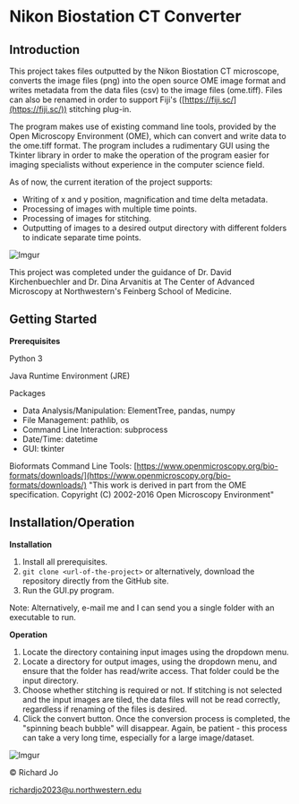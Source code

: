 # Nikon Biostation CT Converter

## Introduction
This project takes files outputted by the Nikon Biostation CT microscope, 
converts the image files (png) into the open source OME image format and writes metadata from the data files (csv) to the image files (ome.tiff). Files can also be renamed in order to support Fiji's ([https://fiji.sc/](https://fiji.sc/)) stitching plug-in.

The program makes use of existing command line tools, provided by the Open Microscopy Environment (OME), which can convert and write data to the ome.tiff format. The program includes a rudimentary GUI using the Tkinter library in order to make the operation of the program easier for imaging specialists without experience in the computer science field. 


As of now, the current iteration of the project supports:

 - Writing of x and y position, magnification and time delta metadata.
 - Processing of images with multiple time points.
 - Processing of images for stitching.
 - Outputting of images to a desired output directory with different folders to indicate separate time points.

![Imgur](https://i.imgur.com/SXR9w85.jpg)

This project was completed under the guidance of Dr. David Kirchenbuechler and Dr. Dina Arvanitis at The Center of Advanced Microscopy at Northwestern's Feinberg School of Medicine.

## Getting Started
**Prerequisites**

Python 3

Java Runtime Environment (JRE)

Packages
 - Data Analysis/Manipulation: ElementTree, pandas, numpy
 - File Management: pathlib, os
 - Command Line Interaction: subprocess
 - Date/Time: datetime
 - GUI: tkinter

Bioformats Command Line Tools: [https://www.openmicroscopy.org/bio-formats/downloads/](https://www.openmicroscopy.org/bio-formats/downloads/)
"This work is derived in part from the OME specification. Copyright (C) 2002-2016 Open Microscopy Environment"

## Installation/Operation
**Installation**
 1. Install all prerequisites.
 2. `git clone <url-of-the-project>` or alternatively, download the repository directly from the GitHub site.
 3. Run the GUI.py program.
 
 Note: Alternatively, e-mail me and I can send you a single folder with an executable to run.

**Operation**
 1. Locate the directory containing input images using the dropdown menu.
 2. Locate a directory for output images, using the dropdown menu, and ensure that the folder has read/write access. That folder could be the input directory.
 3. Choose whether stitching is required or not. If stitching is not selected and the input images are tiled, the data files will not be read correctly, regardless if renaming of the files is desired.
 4. Click the convert button. Once the conversion process is completed, the "spinning beach bubble" will disappear. Again, be patient - this process can take a very long time, especially for a large image/dataset.

![Imgur](https://i.imgur.com/gvtGLUT.png)

© Richard Jo

richardjo2023@u.northwestern.edu
